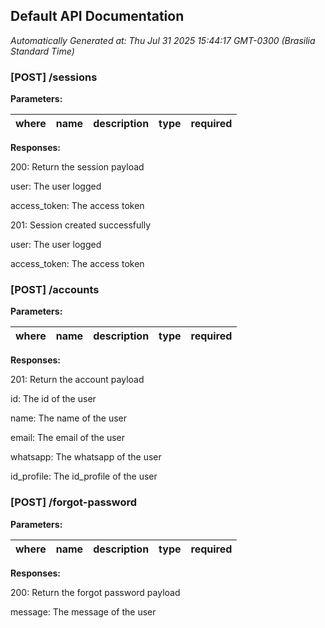 ## Default API Documentation
*Automatically Generated at: Thu Jul 31 2025 15:44:17 GMT-0300 (Brasilia Standard Time)*

### [POST] /sessions
**Parameters:**

| where | name | description | type | required |
| --- | --- | --- | --- | --- |

**Responses:**

200: Return the session payload

user: The user logged

access_token: The access token

201: Session created successfully

user: The user logged

access_token: The access token


### [POST] /accounts
**Parameters:**

| where | name | description | type | required |
| --- | --- | --- | --- | --- |

**Responses:**

201: Return the account payload

id: The id of the user

name: The name of the user

email: The email of the user

whatsapp: The whatsapp of the user

id_profile: The id_profile of the user


### [POST] /forgot-password
**Parameters:**

| where | name | description | type | required |
| --- | --- | --- | --- | --- |

**Responses:**

200: Return the forgot password payload

message: The message of the user


